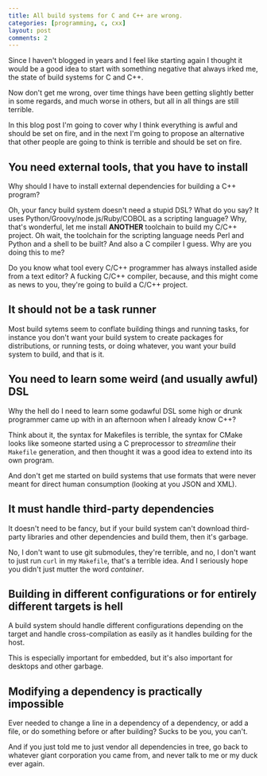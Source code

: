```yaml
---
title: All build systems for C and C++ are wrong.
categories: [programming, c, cxx]
layout: post
comments: 2
---
```


Since I haven't blogged in years and I feel like starting again I thought it
would be a good idea to start with something negative that always irked me, the
state of build systems for C and C++.

Now don't get me wrong, over time things have been getting slightly better in
some regards, and much worse in others, but all in all things are still
terrible.

In this blog post I'm going to cover why I think everything is awful and should
be set on fire, and in the next I'm going to propose an alternative that other
people are going to think is terrible and should be set on fire.

You need external tools, that you have to install
-------------------------------------------------
Why should I have to install external dependencies for building a C++ program?

Oh, your fancy build system doesn't need a stupid DSL? What do you say? It uses
Python/Groovy/node.js/Ruby/COBOL as a scripting language? Why, that's
wonderful, let me install **ANOTHER** toolchain to build my C/C++ project. Oh
wait, the toolchain for the scripting language needs Perl and Python and a
shell to be built? And also a C compiler I guess. Why are you doing this to me?

Do you know what tool every C/C++ programmer has always installed aside from a
text editor? A fucking C/C++ compiler, because, and this might come as news to
you, they're going to build a C/C++ project.

It should not be a task runner
------------------------------
Most build sytems seem to conflate building things and running tasks, for
instance you don't want your build system to create packages for distributions,
or running tests, or doing whatever, you want your build system to build, and
that is it.

You need to learn some weird (and usually awful) DSL
----------------------------------------------------
Why the hell do I need to learn some godawful DSL some high or drunk programmer
came up with in an afternoon when I already know C++?

Think about it, the syntax for Makefiles is terrible, the syntax for CMake
looks like someone started using a C preprocessor to _streamline_ their
`Makefile` generation, and then thought it was a good idea to extend into its
own program.

And don't get me started on build systems that use formats that were never
meant for direct human consumption (looking at you JSON and XML).

It must handle third-party dependencies
---------------------------------------
It doesn't need to be fancy, but if your build system can't download
third-party libraries and other dependencies and build them, then it's garbage.

No, I don't want to use git submodules, they're terrible, and no, I don't want
to just run `curl` in my `Makefile`, that's a terrible idea. And I seriously
hope you didn't just mutter the word _container_.

Building in different configurations or for entirely different targets is hell
------------------------------------------------------------------------------
A build system should handle different configurations depending on the target
and handle cross-compilation as easily as it handles building for the host.

This is especially important for embedded, but it's also important for desktops
and other garbage.

Modifying a dependency is practically impossible
------------------------------------------------
Ever needed to change a line in a dependency of a dependency, or add a file, or
do something before or after building?  Sucks to be you, you can't.

And if you just told me to just vendor all dependencies in tree, go back to
whatever giant corporation you came from, and never talk to me or my duck
ever again.
